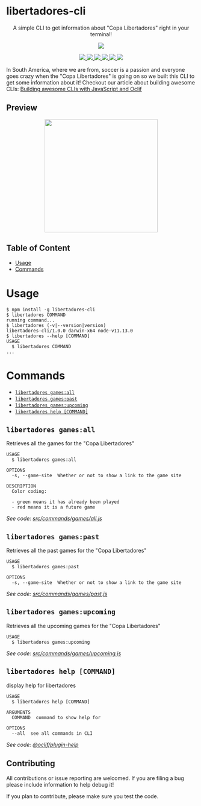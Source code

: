 libertadores-cli
================

<div align="center">
  <p align="center">A simple CLI to get information about "Copa Libertadores" right in your terminal!</p>
  <img src="https://user-images.githubusercontent.com/7522836/56518337-8d3fd480-6515-11e9-8abf-da6ee9b33f84.png" />

  <p align="center">
    <a href="https://npmjs.org/package/libertadores-cli">
      <img src="https://img.shields.io/npm/v/libertadores-cli.svg" />
    </a>
    <a href="https://oclif.io">
      <img src="https://img.shields.io/badge/cli-oclif-brightgreen.svg" />
    </a>
    <a href="https://circleci.com/gh/streaver/libertadores-cli/tree/master">
      <img src="https://circleci.com/gh/streaver/libertadores-cli/tree/master.svg?style=shield" />
    </a>
    <a href="https://codeclimate.com/github/streaver/libertadores-cli/maintainability">
      <img src="https://api.codeclimate.com/v1/badges/06419a751b601e5afb4d/maintainability" />
    </a>
    <a href="https://codeclimate.com/github/streaver/libertadores-cli/test_coverage">
      <img src="https://api.codeclimate.com/v1/badges/06419a751b601e5afb4d/test_coverage" />
    </a>
    <a href="https://github.com/streaver/libertadores-cli/blob/master/LICENSE">
      <img src="https://img.shields.io/github/license/streaver/libertadores-cli.svg" />
    </a>
  </p>
</div>

In South America, where we are from, soccer is a passion and everyone goes crazy when the "Copa Libertadores" is going on so we built this CLI to get some information about it! Checkout our article about building awesome CLIs: [Building awesome CLIs with JavaScript and Oclif](https://www.streaver.com/blog/posts/building-CLIs-with-javascript-and-oclif.html)

## Preview

<div align="center">
  <img height="300px" src="https://user-images.githubusercontent.com/7522836/56519757-3fc56680-6519-11e9-8a79-4e47d9856184.gif" />
</div>


## Table of Content

<!-- toc -->
* [Usage](#usage)
* [Commands](#commands)
<!-- tocstop -->
# Usage
<!-- usage -->
```sh-session
$ npm install -g libertadores-cli
$ libertadores COMMAND
running command...
$ libertadores (-v|--version|version)
libertadores-cli/1.0.0 darwin-x64 node-v11.13.0
$ libertadores --help [COMMAND]
USAGE
  $ libertadores COMMAND
...
```
<!-- usagestop -->
# Commands
<!-- commands -->
* [`libertadores games:all`](#libertadores-gamesall)
* [`libertadores games:past`](#libertadores-gamespast)
* [`libertadores games:upcoming`](#libertadores-gamesupcoming)
* [`libertadores help [COMMAND]`](#libertadores-help-command)

## `libertadores games:all`

Retrieves all the games for the "Copa Libertadores"

```
USAGE
  $ libertadores games:all

OPTIONS
  -s, --game-site  Whether or not to show a link to the game site

DESCRIPTION
  Color coding:

  - green means it has already been played
  - red means it is a future game
```

_See code: [src/commands/games/all.js](https://github.com/streaver/libertadores-cli/blob/v1.0.0/src/commands/games/all.js)_

## `libertadores games:past`

Retrieves all the past games for the "Copa Libertadores"

```
USAGE
  $ libertadores games:past

OPTIONS
  -s, --game-site  Whether or not to show a link to the game site
```

_See code: [src/commands/games/past.js](https://github.com/streaver/libertadores-cli/blob/v1.0.0/src/commands/games/past.js)_

## `libertadores games:upcoming`

Retrieves all the upcoming games for the "Copa Libertadores"

```
USAGE
  $ libertadores games:upcoming
```

_See code: [src/commands/games/upcoming.js](https://github.com/streaver/libertadores-cli/blob/v1.0.0/src/commands/games/upcoming.js)_

## `libertadores help [COMMAND]`

display help for libertadores

```
USAGE
  $ libertadores help [COMMAND]

ARGUMENTS
  COMMAND  command to show help for

OPTIONS
  --all  see all commands in CLI
```

_See code: [@oclif/plugin-help](https://github.com/oclif/plugin-help/blob/v2.1.6/src/commands/help.ts)_
<!-- commandsstop -->

## Contributing

All contributions or issue reporting are welcomed. If you are filing a bug please include information to help debug it!

If you plan to contribute, please make sure you test the code.
